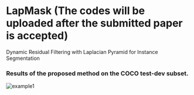 # LapMask (The codes will be uploaded after the submitted paper is accepted)
Dynamic Residual Filtering with Laplacian Pyramid for Instance Segmentation

### Results of the proposed method on the COCO test-dev subset.
![example1](./examples/FIG7.png)
